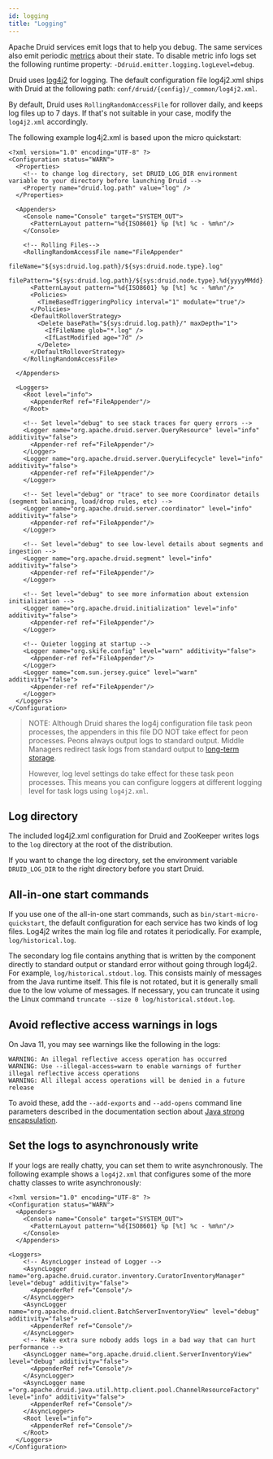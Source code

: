 ```yaml
---
id: logging
title: "Logging"
---
```


<!--
  ~ Licensed to the Apache Software Foundation (ASF) under one
  ~ or more contributor license agreements.  See the NOTICE file
  ~ distributed with this work for additional information
  ~ regarding copyright ownership.  The ASF licenses this file
  ~ to you under the Apache License, Version 2.0 (the
  ~ "License"); you may not use this file except in compliance
  ~ with the License.  You may obtain a copy of the License at
  ~
  ~   http://www.apache.org/licenses/LICENSE-2.0
  ~
  ~ Unless required by applicable law or agreed to in writing,
  ~ software distributed under the License is distributed on an
  ~ "AS IS" BASIS, WITHOUT WARRANTIES OR CONDITIONS OF ANY
  ~ KIND, either express or implied.  See the License for the
  ~ specific language governing permissions and limitations
  ~ under the License.
  -->


Apache Druid services emit logs that to help you debug. 
The same services also emit periodic [metrics](../configuration/index.md#enabling-metrics) about their state.
To disable metric info logs set the following runtime property: `-Ddruid.emitter.logging.logLevel=debug`.

Druid uses [log4j2](http://logging.apache.org/log4j/2.x/) for logging.
The default configuration file log4j2.xml ships with Druid at the following path: `conf/druid/{config}/_common/log4j2.xml`.

By default, Druid uses `RollingRandomAccessFile` for rollover daily, and keeps log files up to 7 days. 
If that's not suitable in your case, modify the `log4j2.xml` accordingly.

The following example log4j2.xml is based upon the micro quickstart:

```
<?xml version="1.0" encoding="UTF-8" ?>
<Configuration status="WARN">
  <Properties>
    <!-- to change log directory, set DRUID_LOG_DIR environment variable to your directory before launching Druid -->
    <Property name="druid.log.path" value="log" />
  </Properties>

  <Appenders>
    <Console name="Console" target="SYSTEM_OUT">
      <PatternLayout pattern="%d{ISO8601} %p [%t] %c - %m%n"/>
    </Console>

    <!-- Rolling Files-->
    <RollingRandomAccessFile name="FileAppender"
                             fileName="${sys:druid.log.path}/${sys:druid.node.type}.log"
                             filePattern="${sys:druid.log.path}/${sys:druid.node.type}.%d{yyyyMMdd}.log">
      <PatternLayout pattern="%d{ISO8601} %p [%t] %c - %m%n"/>
      <Policies>
        <TimeBasedTriggeringPolicy interval="1" modulate="true"/>
      </Policies>
      <DefaultRolloverStrategy>
        <Delete basePath="${sys:druid.log.path}/" maxDepth="1">
          <IfFileName glob="*.log" />
          <IfLastModified age="7d" />
        </Delete>
      </DefaultRolloverStrategy>
    </RollingRandomAccessFile>

  </Appenders>

  <Loggers>
    <Root level="info">
      <AppenderRef ref="FileAppender"/>
    </Root>

    <!-- Set level="debug" to see stack traces for query errors -->
    <Logger name="org.apache.druid.server.QueryResource" level="info" additivity="false">
      <Appender-ref ref="FileAppender"/>
    </Logger>
    <Logger name="org.apache.druid.server.QueryLifecycle" level="info" additivity="false">
      <Appender-ref ref="FileAppender"/>
    </Logger>

    <!-- Set level="debug" or "trace" to see more Coordinator details (segment balancing, load/drop rules, etc) -->
    <Logger name="org.apache.druid.server.coordinator" level="info" additivity="false">
      <Appender-ref ref="FileAppender"/>
    </Logger>

    <!-- Set level="debug" to see low-level details about segments and ingestion -->
    <Logger name="org.apache.druid.segment" level="info" additivity="false">
      <Appender-ref ref="FileAppender"/>
    </Logger>

    <!-- Set level="debug" to see more information about extension initialization -->
    <Logger name="org.apache.druid.initialization" level="info" additivity="false">
      <Appender-ref ref="FileAppender"/>
    </Logger>

    <!-- Quieter logging at startup -->
    <Logger name="org.skife.config" level="warn" additivity="false">
      <Appender-ref ref="FileAppender"/>
    </Logger>
    <Logger name="com.sun.jersey.guice" level="warn" additivity="false">
      <Appender-ref ref="FileAppender"/>
    </Logger>
  </Loggers>
</Configuration>
```

> NOTE:
> Although Druid shares the log4j configuration file task peon processes,
> the appenders in this file DO NOT take effect for peon processes. Peons always output logs to standard output.
> Middle Managers redirect task logs from standard output to [long-term storage](index.md#log-long-term-storage).
>
> However, log level settings do take effect for these task peon processes.
> This means you can configure loggers at different logging level for task logs using `log4j2.xml`.

## Log directory
The included log4j2.xml configuration for Druid and ZooKeeper writes logs to the `log` directory at the root of the distribution.

If you want to change the log directory, set the environment variable `DRUID_LOG_DIR` to the right directory before you start Druid.

## All-in-one start commands

If you use one of the all-in-one start commands, such as `bin/start-micro-quickstart`, the default configuration for each service has two kinds of log files.
Log4j2 writes the main log file and rotates it periodically.
For example, `log/historical.log`.

The secondary log file contains anything that is written by the component
directly to standard output or standard error without going through log4j2.
For example, `log/historical.stdout.log`.
This consists mainly of messages from the
Java runtime itself.
This file is not rotated, but it is generally small due to the low volume of messages.
If necessary, you can truncate it using the Linux command `truncate --size 0 log/historical.stdout.log`.

## Avoid reflective access warnings in logs

On Java 11, you may see warnings like the following in the logs:

```
WARNING: An illegal reflective access operation has occurred
WARNING: Use --illegal-access=warn to enable warnings of further illegal reflective access operations
WARNING: All illegal access operations will be denied in a future release
```

To avoid these, add the `--add-exports` and `--add-opens` command line parameters described in the documentation section
about [Java strong encapsulation](../operations/java.md#strong-encapsulation).

## Set the logs to asynchronously write

If your logs are really chatty, you can set them to write asynchronously.
The following example shows a `log4j2.xml` that configures some of the more chatty classes to write asynchronously:

```
<?xml version="1.0" encoding="UTF-8" ?>
<Configuration status="WARN">
  <Appenders>
    <Console name="Console" target="SYSTEM_OUT">
      <PatternLayout pattern="%d{ISO8601} %p [%t] %c - %m%n"/>
    </Console>
  </Appenders>
  
<Loggers>
    <!-- AsyncLogger instead of Logger -->
    <AsyncLogger name="org.apache.druid.curator.inventory.CuratorInventoryManager" level="debug" additivity="false">
      <AppenderRef ref="Console"/>
    </AsyncLogger>
    <AsyncLogger name="org.apache.druid.client.BatchServerInventoryView" level="debug" additivity="false">
      <AppenderRef ref="Console"/>
    </AsyncLogger>
    <!-- Make extra sure nobody adds logs in a bad way that can hurt performance -->
    <AsyncLogger name="org.apache.druid.client.ServerInventoryView" level="debug" additivity="false">
      <AppenderRef ref="Console"/>
    </AsyncLogger>
    <AsyncLogger name ="org.apache.druid.java.util.http.client.pool.ChannelResourceFactory" level="info" additivity="false">
      <AppenderRef ref="Console"/>
    </AsyncLogger>
    <Root level="info">
      <AppenderRef ref="Console"/>
    </Root>
  </Loggers>
</Configuration>
```
